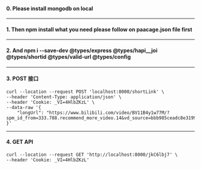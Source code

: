 #### 0. Please install mongodb on local

---

#### 1. Then npm install what you need please follow on paacage.json file first

---

#### 2. And npm i --save-dev @types/express @types/hapi\_\_joi @types/shortid @types/valid-url @types/config

---

#### 3. POST 接口

```
curl --location --request POST 'localhost:8000/shortLink' \
--header 'Content-Type: application/json' \
--header 'Cookie: _VI=4HlbZKzL' \
--data-raw '{
    "longUrl": "https://www.bilibili.com/video/BV11B4y1w77M/?spm_id_from=333.788.recommend_more_video.14&vd_source=bbb985ceadc8e3199d1d5a091b58155b"
}'
```

---

#### 4. GET API

```
curl --location --request GET 'http://localhost:8000/jkC6lbj7' \
--header 'Cookie: _VI=4HlbZKzL'
```
